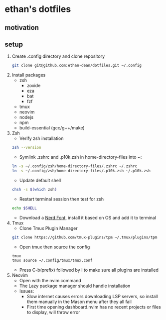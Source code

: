 # ethan's dotfiles
## motivation

## setup
1) Create .config directory and clone repository
   ```bash
   git clone git@github.com:ethan-dean/dotfiles.git ~/.config
   ```
2) Install packages
    - zsh
        - zoxide
        - eza
        - bat
        - fzf
    - tmux
    - neovim
    - nodejs
    - npm
    - build-essential (gcc/g++/make)
3) Zsh
    - Verify zsh installation
    ```bash
    zsh --version
    ```
    - Symlink .zshrc and .p10k.zsh in home-directory-files into ~:
    ```bash
    ln -s ~/.config/zsh/home-directory-files/.zshrc ~/.zshrc
    ln -s ~/.config/zsh/home-directory-files/.p10k.zsh ~/.p10k.zsh
    ```
    - Update default shell
    ```bash
    chsh -s $(which zsh)
    ```
    - Restart terminal session then test for zsh
    ```bash
    echo $SHELL
    ```
    - Download a [Nerd Font](nerdfonts.com/font-downloads), install it based on OS and add it to terminal
4) Tmux
    - Clone Tmux Plugin Manager
    ```bash
    git clone https://github.com/tmux-plugins/tpm ~/.tmux/plugins/tpm
    ```
    - Open tmux then source the config
    ```bash
    tmux
    tmux source ~/.config/tmux/tmux.conf
    ```
    - Press C-b(prefix) followed by I to make sure all plugins are installed
5) Neovim
    - Open with the nvim command
    - The Lazy package manager should handle installation
    - Issues:
        - Slow internet causes errors downloading LSP servers, so install them manually in the Mason menu after they all fail
        - First time opening dashboard.nvim has no recent projects or files to display, will throw error
